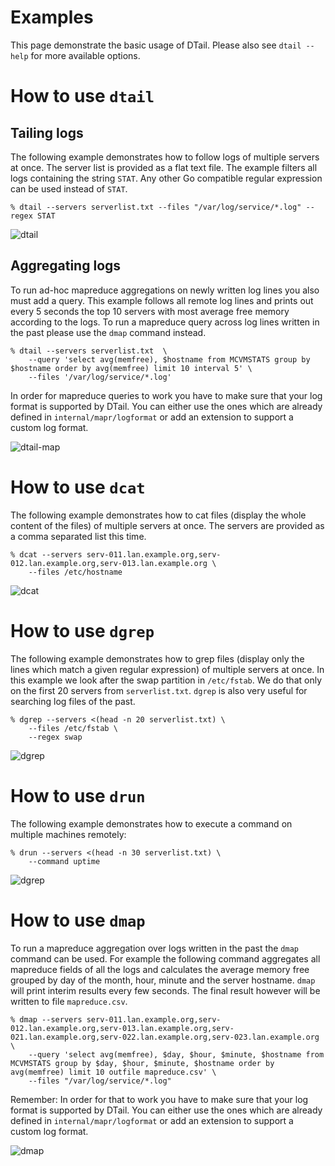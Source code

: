Examples
========

This page demonstrate the basic usage of DTail. Please also see ``dtail --help`` for more available options.

# How to use ``dtail``

## Tailing logs

The following example demonstrates how to follow logs of multiple servers at once. The server list is provided as a flat text file. The example filters all logs containing the string ``STAT``. Any other Go compatible regular expression can be used instead of ``STAT``.

```shell
% dtail --servers serverlist.txt --files "/var/log/service/*.log" --regex STAT
```

![dtail](dtail.gif "Tail example")

## Aggregating logs

To run ad-hoc mapreduce aggregations on newly written log lines you also must add a query. This example follows all remote log lines and prints out every 5 seconds the top 10 servers with most average free memory according to the logs. To run a mapreduce query across log lines written in the past please use the ``dmap`` command instead.

```shell
% dtail --servers serverlist.txt  \
    --query 'select avg(memfree), $hostname from MCVMSTATS group by $hostname order by avg(memfree) limit 10 interval 5' \
    --files '/var/log/service/*.log'
```

In order for mapreduce queries to work you have to make sure that your log format is supported by DTail. You can either use the ones which are already defined in ``internal/mapr/logformat`` or add an extension to support a custom log format.

![dtail-map](dtail-map.gif "Tail mapreduce example")

# How to use ``dcat``

The following example demonstrates how to cat files (display the whole content of the files) of multiple servers at once. The servers are provided as a comma separated list this time.

```shell
% dcat --servers serv-011.lan.example.org,serv-012.lan.example.org,serv-013.lan.example.org \
    --files /etc/hostname
```

![dcat](dcat.gif "Cat example")

# How to use ``dgrep``

The following example demonstrates how to grep files (display only the lines which match a given regular expression) of multiple servers at once. In this example we look after the swap partition in ``/etc/fstab``. We do that only on the first 20 servers from ``serverlist.txt``. ``dgrep`` is also very useful for searching log files of the past.

```shell
% dgrep --servers <(head -n 20 serverlist.txt) \
    --files /etc/fstab \
    --regex swap
```

![dgrep](drun.gif "Run example")

# How to use ``drun``

The following example demonstrates how to execute a command on multiple machines remotely:

```shell
% drun --servers <(head -n 30 serverlist.txt) \
    --command uptime
```

![dgrep](drun.gif "Run example")

# How to use ``dmap``

To run a mapreduce aggregation over logs written in the past the ``dmap`` command can be used. For example the following command aggregates all mapreduce fields of all the logs and calculates the average memory free grouped by day of the month, hour, minute and the server hostname. ``dmap`` will print interim results every few seconds. The final result however will be written to file ``mapreduce.csv``.

```shell
% dmap --servers serv-011.lan.example.org,serv-012.lan.example.org,serv-013.lan.example.org,serv-021.lan.example.org,serv-022.lan.example.org,serv-023.lan.example.org \
    --query 'select avg(memfree), $day, $hour, $minute, $hostname from MCVMSTATS group by $day, $hour, $minute, $hostname order by avg(memfree) limit 10 outfile mapreduce.csv' \
    --files "/var/log/service/*.log"
```

Remember: In order for that to work you have to make sure that your log format is supported by DTail. You can either use the ones which are already defined in ``internal/mapr/logformat`` or add an extension to support a custom log format.

![dmap](dmap.gif "DMap example")
